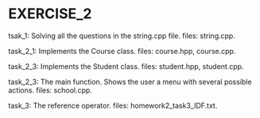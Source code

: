 # EXERCISE_2

tsak_1: Solving all the questions in the string.cpp file. files: string.cpp.

task_2_1: Implements the Course class. files: course.hpp, course.cpp.

task_2_3: Implements the Student class. files: student.hpp, student.cpp.

task_2_3: The main function. Shows the user a menu with several possible actions. files: school.cpp.

task_3: The reference operator. files: homework2_task3_IDF.txt.
